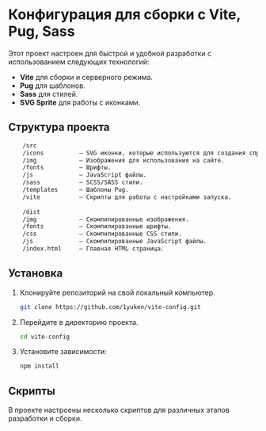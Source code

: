 # Конфигурация для сборки с Vite, Pug, Sass

Этот проект настроен для быстрой и удобной разработки с использованием следующих технологий:
- **Vite** для сборки и серверного режима.
- **Pug** для шаблонов.
- **Sass** для стилей.
- **SVG Sprite** для работы с иконками.

## Структура проекта
```bash
    /src
    /icons          — SVG иконки, которые используются для создания спрайта.
    /img            — Изображения для использования на сайте.
    /fonts          — Шрифты.
    /js             — JavaScript файлы.
    /sass           — SCSS/SASS стили.
    /templates      — Шаблоны Pug.
    /vite           — Скрипты для работы с настройками запуска.
    
    /dist
    /img            — Скомпилированные изображения.
    /fonts          — Скомпилированные шрифты.
    /css            — Скомпилированные CSS стили.
    /js             — Скомпилированные JavaScript файлы.
    /index.html     — Главная HTML страница.
```

## Установка

1. Клонируйте репозиторий на свой локальный компьютер.

   ```bash
   git clone https://github.com/1yuken/vite-config.git
    ```
2. Перейдите в директорию проекта.

   ```bash
   cd vite-config
   ```
3. Установите зависимости:

   ```bash
   npm install
   ```

## Скрипты
В проекте настроены несколько скриптов для различных этапов разработки и сборки.